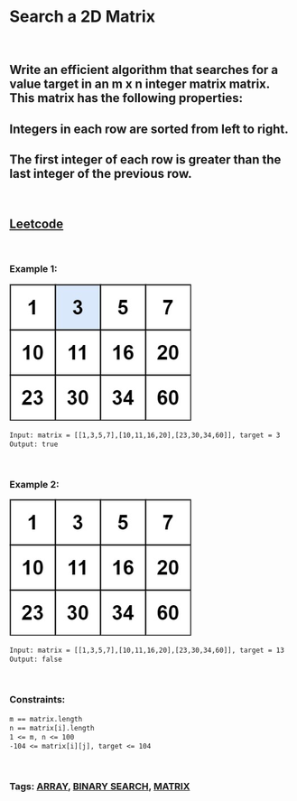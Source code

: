 # Search a 2D Matrix

<br>

## Write an efficient algorithm that searches for a value target in an m x n integer matrix matrix. This matrix has the following properties:

## Integers in each row are sorted from left to right.
## The first integer of each row is greater than the last integer of the previous row.

<br>

## [Leetcode](https://leetcode.com/problems/search-a-2d-matrix/)

<br>

### Example 1:

![img1](assets/mat.jpeg)
```
Input: matrix = [[1,3,5,7],[10,11,16,20],[23,30,34,60]], target = 3
Output: true
```
<br>

### Example 2:

![img2](assets/mat2.jpeg)
```
Input: matrix = [[1,3,5,7],[10,11,16,20],[23,30,34,60]], target = 13
Output: false
``` 
<br>

### Constraints:
```
m == matrix.length
n == matrix[i].length
1 <= m, n <= 100
-104 <= matrix[i][j], target <= 104
```

<br>

### Tags: [ARRAY](https://leetcode.com/tag/array/), [BINARY SEARCH](https://leetcode.com/tag/binary-search/), [MATRIX](https://leetcode.com/tag/matrix/)
